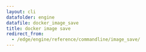```yaml
---
layout: cli
datafolder: engine
datafile: docker_image_save
title: docker image save
redirect_from:
  - /edge/engine/reference/commandline/image_save/
---
```

